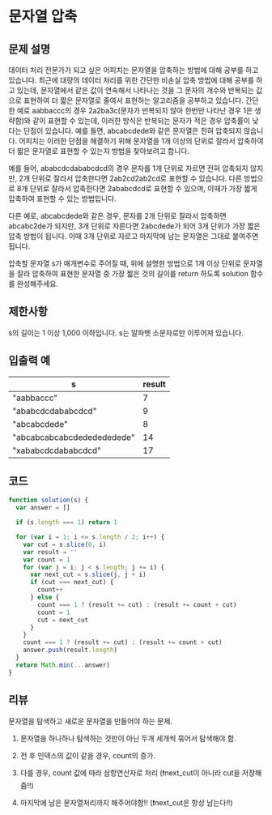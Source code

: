 # 문자열 압축

## 문제 설명

데이터 처리 전문가가 되고 싶은 어피치는 문자열을 압축하는 방법에 대해 공부를 하고 있습니다. 최근에 대량의 데이터 처리를 위한 간단한 비손실 압축 방법에 대해 공부를 하고 있는데, 문자열에서 같은 값이 연속해서 나타나는 것을 그 문자의 개수와 반복되는 값으로 표현하여 더 짧은 문자열로 줄여서 표현하는 알고리즘을 공부하고 있습니다.
간단한 예로 aabbaccc의 경우 2a2ba3c(문자가 반복되지 않아 한번만 나타난 경우 1은 생략함)와 같이 표현할 수 있는데, 이러한 방식은 반복되는 문자가 적은 경우 압축률이 낮다는 단점이 있습니다. 예를 들면, abcabcdede와 같은 문자열은 전혀 압축되지 않습니다. 어피치는 이러한 단점을 해결하기 위해 문자열을 1개 이상의 단위로 잘라서 압축하여 더 짧은 문자열로 표현할 수 있는지 방법을 찾아보려고 합니다.

예를 들어, ababcdcdababcdcd의 경우 문자를 1개 단위로 자르면 전혀 압축되지 않지만, 2개 단위로 잘라서 압축한다면 2ab2cd2ab2cd로 표현할 수 있습니다. 다른 방법으로 8개 단위로 잘라서 압축한다면 2ababcdcd로 표현할 수 있으며, 이때가 가장 짧게 압축하여 표현할 수 있는 방법입니다.

다른 예로, abcabcdede와 같은 경우, 문자를 2개 단위로 잘라서 압축하면 abcabc2de가 되지만, 3개 단위로 자른다면 2abcdede가 되어 3개 단위가 가장 짧은 압축 방법이 됩니다. 이때 3개 단위로 자르고 마지막에 남는 문자열은 그대로 붙여주면 됩니다.

압축할 문자열 s가 매개변수로 주어질 때, 위에 설명한 방법으로 1개 이상 단위로 문자열을 잘라 압축하여 표현한 문자열 중 가장 짧은 것의 길이를 return 하도록 solution 함수를 완성해주세요.

## 제한사항

s의 길이는 1 이상 1,000 이하입니다.
s는 알파벳 소문자로만 이루어져 있습니다.

## 입출력 예

| s                          | result |
| -------------------------- | ------ |
| "aabbaccc"                 | 7      |
| "ababcdcdababcdcd"         | 9      |
| "abcabcdede"               | 8      |
| "abcabcabcabcdededededede" | 14     |
| "xababcdcdababcdcd"        | 17     |

## 코드

```js
function solution(s) {
  var answer = []

  if (s.length === 1) return 1

  for (var i = 1; i <= s.length / 2; i++) {
    var cut = s.slice(0, i)
    var result = ''
    var count = 1
    for (var j = i; j < s.length; j += i) {
      var next_cut = s.slice(j, j + i)
      if (cut === next_cut) {
        count++
      } else {
        count === 1 ? (result += cut) : (result += count + cut)
        count = 1
        cut = next_cut
      }
    }
    count === 1 ? (result += cut) : (result += count + cut)
    answer.push(result.length)
  }
  return Math.min(...answer)
}
```

## 리뷰

문자열을 탐색하고 새로운 문자열을 만들어야 하는 문제.

1. 문자열을 하나하나 탐색하는 것만이 아닌 두개 세개씩 묶어서 탐색해야 함.

2. 전 후 인덱스의 값이 같을 경우, count의 증가.

3. 다를 경우, count 값에 따라 삼항연산자로 처리 (❗️next_cut이 아니라 cut을 저장해줌!!)

4. 마지막에 남은 문자열처리까지 해주어야함!! (❗️next_cut은 항상 남는다!!)
